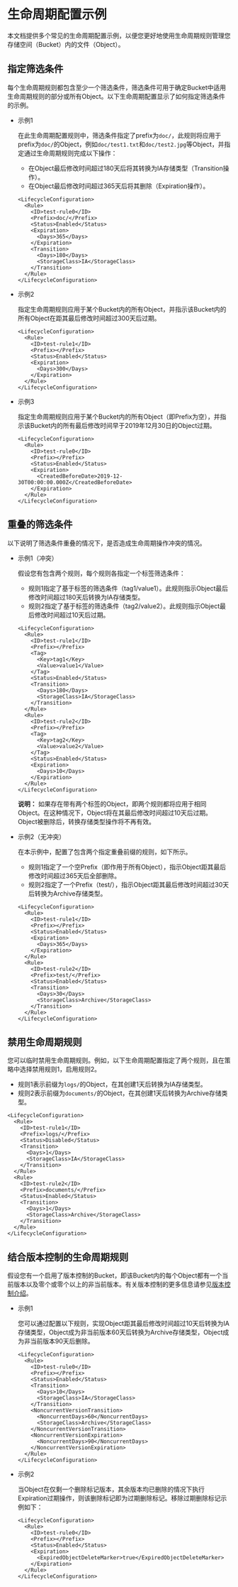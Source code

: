 # 生命周期配置示例

本文档提供多个常见的生命周期配置示例，以便您更好地使用生命周期规则管理您存储空间（Bucket）内的文件（Object）。

## 指定筛选条件

每个生命周期规则都包含至少一个筛选条件，筛选条件可用于确定Bucket中适用生命周期规则的部分或所有Object。以下生命周期配置显示了如何指定筛选条件的示例。

-   示例1

    在此生命周期配置规则中，筛选条件指定了prefix为`doc/`，此规则将应用于prefix为`doc/`的Object，例如`doc/test1.txt`和`doc/test2.jpg`等Object，并指定通过生命周期规则完成以下操作：

    -   在Object最后修改时间超过180天后将其转换为IA存储类型（Transition操作）。
    -   在Object最后修改时间超过365天后将其删除（Expiration操作）。
    ```
    <LifecycleConfiguration>
      <Rule>
        <ID>test-rule0</ID>
        <Prefix>doc/</Prefix>
        <Status>Enabled</Status>
        <Expiration>
          <Days>365</Days>
        </Expiration>
        <Transition>
          <Days>180</Days>
          <StorageClass>IA</StorageClass>
        </Transition>
      </Rule>
    </LifecycleConfiguration>
    ```

-   示例2

    指定生命周期规则应用于某个Bucket内的所有Object，并指示该Bucket内的所有Object在距其最后修改时间超过300天后过期。

    ```
    <LifecycleConfiguration>
      <Rule>
        <ID>test-rule1</ID>
        <Prefix></Prefix>
        <Status>Enabled</Status>
        <Expiration>
          <Days>300</Days>
        </Expiration>
      </Rule>
    </LifecycleConfiguration>
    ```

-   示例3

    指定生命周期规则应用于某个Bucket内的所有Object（即Prefix为空），并指示该Bucket内的所有最后修改时间早于2019年12月30日的Object过期。

    ```
    <LifecycleConfiguration>
      <Rule>
        <ID>test-rule0</ID>
        <Prefix></Prefix>
        <Status>Enabled</Status>
        <Expiration>
          <CreatedBeforeDate>2019-12-30T00:00:00.000Z</CreatedBeforeDate>
        </Expiration>
      </Rule>
    </LifecycleConfiguration>
    ```


## 重叠的筛选条件

以下说明了筛选条件重叠的情况下，是否造成生命周期操作冲突的情况。

-   示例1（冲突）

    假设您有包含两个规则，每个规则各指定一个标签筛选条件：

    -   规则1指定了基于标签的筛选条件（tag1/value1）。此规则指示Object最后修改时间超过180天后转换为IA存储类型。
    -   规则2指定了基于标签的筛选条件（tag2/value2）。此规则指示Object最后修改时间超过10天后过期。
    ```
    <LifecycleConfiguration>
      <Rule>
        <ID>test-rule1</ID>
        <Prefix></Prefix>
        <Tag>
          <Key>tag1</Key>
          <Value>value1</Value>
        </Tag>
        <Status>Enabled</Status>
        <Transition>
          <Days>180</Days>
          <StorageClass>IA</StorageClass>
        </Transition>
      </Rule>
      <Rule>
        <ID>test-rule2</ID>
        <Prefix></Prefix>
        <Tag>
          <Key>tag2</Key>
          <Value>value2</Value>
        </Tag>
        <Status>Enabled</Status>
        <Expiration>
          <Days>10</Days>
        </Expiration>
      </Rule>
    </LifecycleConfiguration>
    ```

    **说明：** 如果存在带有两个标签的Object，即两个规则都将应用于相同Object。在这种情况下，Object将在其最后修改时间超过10天后过期。Object被删除后，转换存储类型操作将不再有效。

-   示例2（无冲突）

    在本示例中，配置了包含两个指定重叠前缀的规则，如下所示。

    -   规则1指定了一个空Prefix（即作用于所有Object），指示Object距其最后修改时间超过365天后全部删除。
    -   规则2指定了一个Prefix（test/），指示Object距其最后修改时间超过30天后转换为Archive存储类型。
    ```
    <LifecycleConfiguration>
      <Rule>
        <ID>test-rule1</ID>
        <Prefix></Prefix>
        <Status>Enabled</Status>
        <Expiration>
          <Days>365</Days>
        </Expiration>
      </Rule>
      <Rule>
        <ID>test-rule2</ID>
        <Prefix>test/</Prefix>
        <Status>Enabled</Status>
        <Transition>
          <Days>30</Days>
          <StorageClass>Archive</StorageClass>
        </Transition>
      </Rule>
    </LifecycleConfiguration>
    ```


## 禁用生命周期规则

您可以临时禁用生命周期规则。例如，以下生命周期配置指定了两个规则，且在策略中选择禁用规则1，启用规则2。

-   规则1表示前缀为`logs/`的Object，在其创建1天后转换为IA存储类型。
-   规则2表示前缀为`documents/`的Object，在其创建1天后转换为Archive存储类型。

```
<LifecycleConfiguration>
  <Rule>
    <ID>test-rule1</ID>
    <Prefix>logs/</Prefix>
    <Status>Disabled</Status>
    <Transition>
      <Days>1</Days>
      <StorageClass>IA</StorageClass>
    </Transition>
  </Rule>
  <Rule>
    <ID>test-rule2</ID>
    <Prefix>documents/</Prefix>
    <Status>Enabled</Status>
    <Transition>
      <Days>1</Days>
      <StorageClass>Archive</StorageClass>
    </Transition>
  </Rule>
</LifecycleConfiguration>
```

## 结合版本控制的生命周期规则

假设您有一个启用了版本控制的Bucket，即该Bucket内的每个Object都有一个当前版本以及零个或零个以上的非当前版本。有关版本控制的更多信息请参见[版本控制介绍](/intl.zh-CN/开发指南/数据安全/版本控制/版本控制介绍.md)。

-   示例1

    您可以通过配置以下规则，实现Object距其最后修改时间超过10天后转换为IA存储类型，Object成为非当前版本60天后转换为Archive存储类型，Object成为非当前版本90天后删除。

    ```
    <LifecycleConfiguration>
      <Rule>
        <ID>test-rule0</ID>
        <Prefix></Prefix>
        <Status>Enabled</Status>
        <Transition>
          <Days>10</Days>
          <StorageClass>IA</StorageClass>
        </Transition>
        <NoncurrentVersionTransition>
          <NoncurrentDays>60</NoncurrentDays>
          <StorageClass>Archive</StorageClass>
        </NoncurrentVersionTransition>
        <NoncurrentVersionExpiration>
          <NoncurrentDays>90</NoncurrentDays>
        </NoncurrentVersionExpiration>
      </Rule>
    </LifecycleConfiguration>
    ```

-   示例2

    当Object在仅剩一个删除标记版本，其余版本均已删除的情况下执行Expiration过期操作，则该删除标记即为过期删除标记。移除过期删除标记示例如下：

    ```
    <LifecycleConfiguration>
      <Rule>
        <ID>test-rule0</ID>
        <Prefix></Prefix>
        <Status>Enabled</Status>
        <Expiration>
          <ExpiredObjectDeleteMarker>true</ExpiredObjectDeleteMarker>
        </Expiration>
      </Rule>
    </LifecycleConfiguration>
    ```


